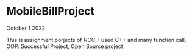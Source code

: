 # MobileBillProject
October 1 2022

This is assignment porjects of NCC. I used C++ and many function call, OOP. Successful Project, Open Source project
